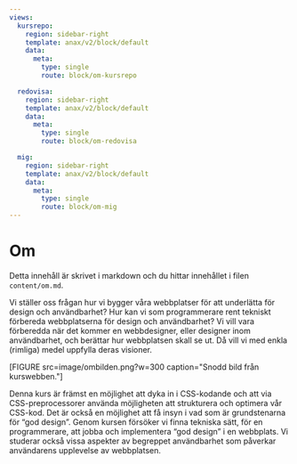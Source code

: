 ```yaml
---
views:
  kursrepo:
    region: sidebar-right
    template: anax/v2/block/default
    data:
      meta:
        type: single
        route: block/om-kursrepo

  redovisa:
    region: sidebar-right
    template: anax/v2/block/default
    data:
      meta:
        type: single
        route: block/om-redovisa

  mig:
    region: sidebar-right
    template: anax/v2/block/default
    data:
      meta:
        type: single
        route: block/om-mig
---
```


# Om

Detta innehåll är skrivet i markdown och du hittar innehållet i filen `content/om.md`.

Vi ställer oss frågan hur vi bygger våra webbplatser för att underlätta för design och användbarhet? Hur kan vi som programmerare rent tekniskt förbereda webbplatserna för design och användbarhet? Vi vill vara förberedda när det kommer en webbdesigner, eller designer inom användbarhet, och berättar hur webbplatsen skall se ut. Då vill vi med enkla (rimliga) medel uppfylla deras visioner.

[FIGURE src=image/ombilden.png?w=300 caption="Snodd bild från kurswebben."]

Denna kurs är främst en möjlighet att dyka in i CSS-kodande och att via CSS-preprocessorer använda möjligheten att strukturera och optimera vår CSS-kod. Det är också en möjlighet att få insyn i vad som är grundstenarna för “god design”. Genom kursen försöker vi finna tekniska sätt, för en programmerare, att jobba och implementera “god design” i en webbplats. Vi studerar också vissa aspekter av begreppet användbarhet som påverkar användarens upplevelse av webbplatsen.

